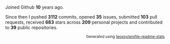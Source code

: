 Joined Github **10** years ago.

Since then I pushed **3112** commits, opened **35** issues, submitted **103** pull requests, received **683** stars across **209** personal projects and contributed to **39** public repositories.

<p align="right"><sub>Generated using <a href="https://github.com/marketplace/actions/profile-readme-stats">teoxoy/profile-readme-stats</a></sub></p>
